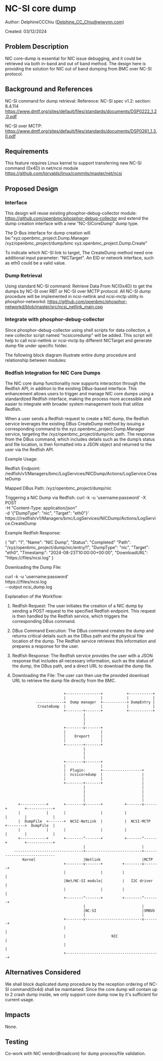 # NC-SI core dump

Author: DelphineCCChiu (<Delphine_CC_Chiu@wiwynn.com>)

Created: 03/12/2024

## Problem Description

NIC core-dump is essential for NIC issue debugging, and it could be retrieved
via both in-band and out of band method. The design here is providing the
solution for NIC out of band dumping from BMC over NC-SI protocol.

## Background and References

NC-SI command for dump retrieval: Reference: NC-SI spec v1.2: section: 8.4.114
<https://www.dmtf.org/sites/default/files/standards/documents/DSP0222_1.2.0.pdf>

NC-SI over MCTP:
<https://www.dmtf.org/sites/default/files/standards/documents/DSP0261_1.3.0.pdf>

## Requirements

This feature requires Linux kernel to support transferring new NC-SI command
(0x4D) in net/ncsi module
<https://github.com/torvalds/linux/commits/master/net/ncsi>

## Proposed Design

### Interface

This design will reuse existing phosphor-debug-collector module:
<https://github.com/openbmc/phosphor-debug-collector> and extend the dump
creation interface with a new "NC-SICoreDump" dump type.

The D-Bus interface for dump creation will be:"xyz.openbmc_project.Dump.Manager
/xyz/openbmc_project/dump/bmc xyz.openbmc_project.Dump.Create"

To indicate which NC-SI link to target, The CreateDump method need one
additional input parameter: "NICTarget". An EID or network interface, such as
eth0 could be a valid value.

### Dump Retrieval

Using standard NC-SI command: Retrieve Data From NC(0x4D) to get the dumps by
NC-SI over RBT or NC-SI over MCTP protocol. All NC-SI dump procedure will be
implemented in ncsi-netlink and ncsi-mctp utility in phosphor-networkd:
<https://github.com/openbmc/phosphor-networkd/blob/master/src/ncsi_netlink_main.cpp>

### Integrate with phosphor-debug-collector

Since phosphor-debug-collector using shell scripts for data collection, a new
collector script named "ncsicoredump" will be added. This script will help to
call ncsi-netlink or ncsi-mctp by different NICTarget and generate dump file
under specific folder.

The following block diagram illustrate entire dump procedure and relationship
between modules:

### Redfish Integration for NIC Core Dumps
The NIC core dump functionality now supports interaction through the Redfish API, 
in addition to the existing DBus-based interface. This enhancement allows users 
to trigger and manage NIC core dumps using a standardized Redfish interface, 
making the process more accessible and easier to integrate with broader system 
management tools that utilize Redfish.

When a user sends a Redfish request to create a NIC dump, the Redfish service 
leverages the existing DBus CreateDump method by issuing a corresponding command 
to the xyz.openbmc_project.Dump.Manager service, targeting the 
/xyz/openbmc_project/dump/nic path. The response from the DBus command, which 
includes details such as the dump’s status and file location, is then formatted 
into a JSON object and returned to the user via the Redfish API.

Example Usage:

Redfish Endpoint:
/redfish/v1/Managers/bmc/LogServices/NICDump/Actions/LogService.CreateDump

Mapped DBus Path:
/xyz/openbmc_project/dump/nic

Triggering a NIC Dump via Redfish:
curl -k -u 'username:password' -X POST \
-H "Content-Type: application/json" \
-d '{"DumpType": "nic", "Target": "eth0"}' \
https://<bmc-ip>/redfish/v1/Managers/bmc/LogServices/NICDump/Actions/LogService.CreateDump

Example Redfish Response:

{
  "Id": "1",
  "Name": "NIC Dump",
  "Status": "Completed"
  "Path": "/xyz/openbmc_project/dump/nic/entry/1",
  "DumpType": "nic",
  "Target": "eth0",
  "Timestamp": "2024-08-23T10:00:00+00:00",
  "DownloadURL": "https://<bmc-ip>/files/ncsi.log"
}

Downloading the Dump File:

curl -k -u 'username:password' \
https://<bmc-ip>/files/ncsi.log \
--output ncsi_dump.log

Explanation of the Workflow:
1. Redfish Request: The user initiates the creation of a NIC dump by sending a 
POST request to the specified Redfish endpoint. This request is then handled by 
the Redfish service, which triggers the corresponding DBus command.

2. DBus Command Execution: The DBus command creates the dump and returns critical 
details such as the DBus path and the physical file location of the dump. 
The Redfish service retrieves this information and prepares a response for the user.

3. Redfish Response: The Redfish service provides the user with a JSON response 
that includes all necessary information, such as the status of the dump, 
the DBus path, and a direct URL to download the dump file.

4. Downloading the File: The user can then use the provided download URL to retrieve 
the dump file directly from the BMC.

```text

                           +----------------+           +-----------+
                           |                |           |           |
              ------------->  Dump manager  +-----------> DumpEntry |
               CreateDump  |                |           |           |
                           +--------+-------+           +-----------+
                                    |
                                    |
                                    |
                           +--------v-------+
                           |                |
                           |    Dreport     |
                           |                |
                           +--------+-------+
                                    |
                                    |
                                    |
                           +--------v-------+
                           |                |
                           |  Plugin:       +------------------+
                           |  ncsicoredump  |                  |
                           |                |                  |
                           +--------+-------+                  |
                                    |                          |
                                    |                          |
                                    |                          |
                                    |                          |
      +------------+       +--------v-------+          +-------v------+        +------------+
      |            |       |                |          |              |        |            |
      |  DumpFile  <-------+  NCSI-NetLink  |          |  NCSI-MCTP   +-------->  DumpFile  |
      |            |       |                |          |              |        |            |
      +------------+       +--------^-------+          +-------^------+        +------------+
                                    |                          |
    --------------------------------+--------------------------+-----------------------------
        Kernel                      |Netlink                   |MCTP
                           +--------v-------+         +--------v-------+
                           |                |         |                |
                           |Net/NC-SI module|         |   I2C driver   |
                           |                |         |                |
                           +--------^-------+         +--------^-------+
                                    |                          |
                                    |NC-SI                     |SMBUS
                                    |                          |
                           +--------v--------------------------v-------+
                           |                                           |
                           |                     NIC                   |
                           |                                           |
                           +-------------------------------------------+

```

## Alternatives Considered

We shall block duplicated dump procedure by the reception ordering of NC-SI
command(0x4d) shall be maintained. Since the core dump will contain up to 2
crash dump inside, we only support core dump now by it's sufficient for current
usage.

## Impacts

None.

## Testing

Co-work with NIC vendor(Broadcom) for dump process/file validation.
